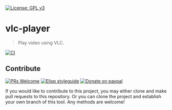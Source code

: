[![License: GPL v3](https://img.shields.io/badge/License-GPL%20v3-blue.svg)](https://www.gnu.org/licenses/gpl-3.0)

# vlc-player
> Play video using VLC.

[![CI](https://github.com/jcs-elpa/vlc-player/actions/workflows/test.yml/badge.svg)](https://github.com/jcs-elpa/vlc-player/actions/workflows/test.yml)

## Contribute

[![PRs Welcome](https://img.shields.io/badge/PRs-welcome-brightgreen.svg)](http://makeapullrequest.com)
[![Elisp styleguide](https://img.shields.io/badge/elisp-style%20guide-purple)](https://github.com/bbatsov/emacs-lisp-style-guide)
[![Donate on paypal](https://img.shields.io/badge/paypal-donate-1?logo=paypal&color=blue)](https://www.paypal.me/jcs090218)

If you would like to contribute to this project, you may either
clone and make pull requests to this repository. Or you can
clone the project and establish your own branch of this tool.
Any methods are welcome!
